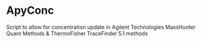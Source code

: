 # ApyConc
Script to allow for concentration update in Agilent Technologies MassHunter Quant Methods &amp; ThermoFisher TraceFinder 5.1 methods
